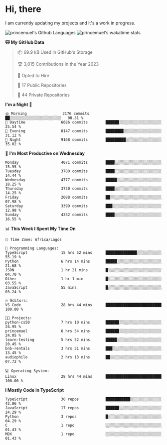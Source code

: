 # Hi, there

<!--
**princemuel/princemuel** is a ✨ _special_ ✨ repository because its `README.md` (this file) appears on your GitHub profile.

Here are some ideas to get you started:

- 🔭 I’m currently working on ...
- 🌱 I’m currently learning ...
- 👯 I’m looking to collaborate on ...
- 🤔 I’m looking for help with ...
- 💬 Ask me about ...
- 📫 How to reach me: ...
- 😄 Pronouns: ...
- ⚡ Fun fact: ...
-->

I am currently updating my projects and it's a work in progress.

![princemuel's Github Languages](https://github-readme-stats.vercel.app/api/top-langs/?username=princemuel&text_color=586069&layout=compact&hide_border=true&title_color=0366d6&count_private=true&include_all_commits=true&theme=tokyonight&show_icons=true)
![princemuel's wakatime stats](https://github-readme-stats.vercel.app/api/wakatime?username=princemuel&text_color=586069&layout=compact&hide_border=true&title_color=0366d6&count_private=true&include_all_commits=true&theme=tokyonight&show_icons=true)

<!--START_SECTION:waka-->
**🐱 My GitHub Data** 

> 📦 69.9 kB Used in GitHub's Storage 
 > 
> 🏆 3,015 Contributions in the Year 2023
 > 
> 💼 Opted to Hire
 > 
> 📜 17 Public Repositories 
 > 
> 🔑 44 Private Repositories 
 > 
**I'm a Night 🦉** 

```text
🌞 Morning                2176 commits        ██░░░░░░░░░░░░░░░░░░░░░░░   08.31 % 
🌆 Daytime                6686 commits        ██████░░░░░░░░░░░░░░░░░░░   25.54 % 
🌃 Evening                8147 commits        ████████░░░░░░░░░░░░░░░░░   31.12 % 
🌙 Night                  9168 commits        █████████░░░░░░░░░░░░░░░░   35.02 % 
```
📅 **I'm Most Productive on Wednesday** 

```text
Monday                   4071 commits        ████░░░░░░░░░░░░░░░░░░░░░   15.55 % 
Tuesday                  3780 commits        ████░░░░░░░░░░░░░░░░░░░░░   14.44 % 
Wednesday                4777 commits        █████░░░░░░░░░░░░░░░░░░░░   18.25 % 
Thursday                 3730 commits        ████░░░░░░░░░░░░░░░░░░░░░   14.25 % 
Friday                   2088 commits        ██░░░░░░░░░░░░░░░░░░░░░░░   07.98 % 
Saturday                 3399 commits        ███░░░░░░░░░░░░░░░░░░░░░░   12.98 % 
Sunday                   4332 commits        ████░░░░░░░░░░░░░░░░░░░░░   16.55 % 
```


📊 **This Week I Spent My Time On** 

```text
🕑︎ Time Zone: Africa/Lagos

💬 Programming Languages: 
TypeScript               15 hrs 52 mins      ██████████████░░░░░░░░░░░   55.19 % 
Python                   6 hrs 14 mins       █████░░░░░░░░░░░░░░░░░░░░   21.68 % 
JSON                     1 hr 21 mins        █░░░░░░░░░░░░░░░░░░░░░░░░   04.70 % 
Other                    1 hr 1 min          █░░░░░░░░░░░░░░░░░░░░░░░░   03.55 % 
JavaScript               55 mins             █░░░░░░░░░░░░░░░░░░░░░░░░   03.24 % 

🔥 Editors: 
VS Code                  28 hrs 44 mins      █████████████████████████   100.00 % 

🐱‍💻 Projects: 
python-cs50              7 hrs 10 mins       ██████░░░░░░░░░░░░░░░░░░░   24.95 % 
princemuel               6 hrs 54 mins       ██████░░░░░░░░░░░░░░░░░░░   24.05 % 
learn-testing            5 hrs 52 mins       █████░░░░░░░░░░░░░░░░░░░░   20.45 % 
bnb-rentals              3 hrs 51 mins       ███░░░░░░░░░░░░░░░░░░░░░░   13.45 % 
audiophile               2 hrs 13 mins       ██░░░░░░░░░░░░░░░░░░░░░░░   07.72 % 

💻 Operating System: 
Linux                    28 hrs 44 mins      █████████████████████████   100.00 % 
```

**I Mostly Code in TypeScript** 

```text
TypeScript               30 repos            ███████████░░░░░░░░░░░░░░   42.86 % 
JavaScript               17 repos            ██████░░░░░░░░░░░░░░░░░░░   24.29 % 
Python                   3 repos             █░░░░░░░░░░░░░░░░░░░░░░░░   04.29 % 
C                        1 repo              ░░░░░░░░░░░░░░░░░░░░░░░░░   01.43 % 
MDX                      1 repo              ░░░░░░░░░░░░░░░░░░░░░░░░░   01.43 % 
```




<!--END_SECTION:waka-->

